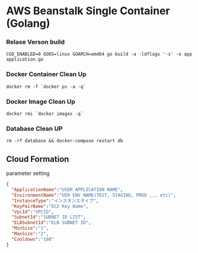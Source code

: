 # AWS Beanstalk Single Container (Golang)

### Relase Verson build
```
CGO_ENABLED=0 GOOS=linux GOARCH=amd64 go build -a -ldflags '-s' -o app application.go
```

### Docker Container Clean Up
```
docker rm -f `docker ps -a -q` 
```

### Docker Image Clean Up
```
docker rmi `docker images -q`
```

### Database Clean UP
```
rm -rf database && docker-compose restart db
```

## Cloud Formation 

parameter setting

```json
{
  "ApplicationName":"USER APPLICATION NAME", 
  "EnvironmentName":"UER ENV NAME(TEST, STAGING, PROD ,,, etc)",
  "InstanceType":"インスタンスタイプ",
  "KeyPairName":"EC2 Key Name",
  "VpcId":"VPCID",
  "SubnetId":"SUBNET ID LIST",
  "ELBSubnetId":"ELB SUBNET ID",
  "MinSize":"1",
  "MaxSize":"2",
  "Cooldown":"180"
}
